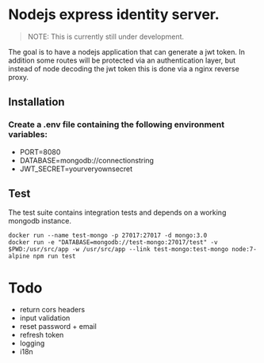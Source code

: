 # Nodejs express identity server.

> NOTE: This is currently still under development.

The goal is to have a nodejs application that can generate a jwt token.
In addition some routes will be protected via an authentication layer,
but instead of node decoding the jwt token this is done via a nginx reverse
proxy.

## Installation

### Create a .env file containing the following environment variables:
- PORT=8080
- DATABASE=mongodb://connectionstring
- JWT_SECRET=yourveryownsecret

## Test
The test suite contains integration tests and depends on a working mongodb instance.

```
docker run --name test-mongo -p 27017:27017 -d mongo:3.0
docker run -e "DATABASE=mongodb://test-mongo:27017/test" -v $PWD:/usr/src/app -w /usr/src/app --link test-mongo:test-mongo node:7-alpine npm run test
```

# Todo
- return cors headers
- input validation
- reset password + email
- refresh token
- logging
- i18n